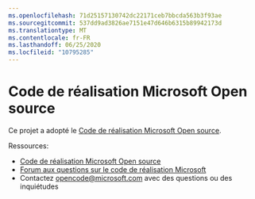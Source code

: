 ```yaml
---
ms.openlocfilehash: 71d25157130742dc22171ceb7bbcda563b3f93ae
ms.sourcegitcommit: 537dd9ad3826ae7151e47d646b6315b89942173d
ms.translationtype: MT
ms.contentlocale: fr-FR
ms.lasthandoff: 06/25/2020
ms.locfileid: "10795285"
---
```

# Code de réalisation Microsoft Open source

Ce projet a adopté le [Code de réalisation Microsoft Open source](https://opensource.microsoft.com/codeofconduct/).

Ressources:

- [Code de réalisation Microsoft Open source](https://opensource.microsoft.com/codeofconduct/)
- [Forum aux questions sur le code de réalisation Microsoft](https://opensource.microsoft.com/codeofconduct/faq/)
- Contactez [opencode@microsoft.com](mailto:opencode@microsoft.com) avec des questions ou des inquiétudes
